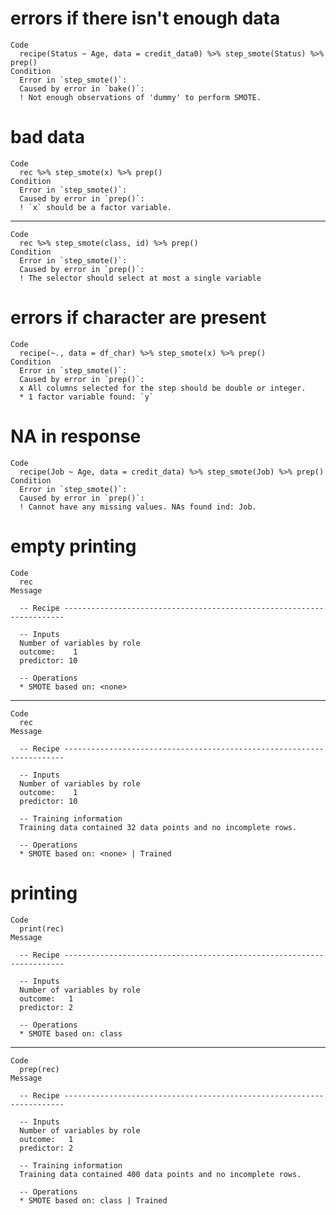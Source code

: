 # errors if there isn't enough data

    Code
      recipe(Status ~ Age, data = credit_data0) %>% step_smote(Status) %>% prep()
    Condition
      Error in `step_smote()`:
      Caused by error in `bake()`:
      ! Not enough observations of 'dummy' to perform SMOTE.

# bad data

    Code
      rec %>% step_smote(x) %>% prep()
    Condition
      Error in `step_smote()`:
      Caused by error in `prep()`:
      ! `x` should be a factor variable.

---

    Code
      rec %>% step_smote(class, id) %>% prep()
    Condition
      Error in `step_smote()`:
      Caused by error in `prep()`:
      ! The selector should select at most a single variable

# errors if character are present

    Code
      recipe(~., data = df_char) %>% step_smote(x) %>% prep()
    Condition
      Error in `step_smote()`:
      Caused by error in `prep()`:
      x All columns selected for the step should be double or integer.
      * 1 factor variable found: `y`

# NA in response

    Code
      recipe(Job ~ Age, data = credit_data) %>% step_smote(Job) %>% prep()
    Condition
      Error in `step_smote()`:
      Caused by error in `prep()`:
      ! Cannot have any missing values. NAs found ind: Job.

# empty printing

    Code
      rec
    Message
      
      -- Recipe ----------------------------------------------------------------------
      
      -- Inputs 
      Number of variables by role
      outcome:    1
      predictor: 10
      
      -- Operations 
      * SMOTE based on: <none>

---

    Code
      rec
    Message
      
      -- Recipe ----------------------------------------------------------------------
      
      -- Inputs 
      Number of variables by role
      outcome:    1
      predictor: 10
      
      -- Training information 
      Training data contained 32 data points and no incomplete rows.
      
      -- Operations 
      * SMOTE based on: <none> | Trained

# printing

    Code
      print(rec)
    Message
      
      -- Recipe ----------------------------------------------------------------------
      
      -- Inputs 
      Number of variables by role
      outcome:   1
      predictor: 2
      
      -- Operations 
      * SMOTE based on: class

---

    Code
      prep(rec)
    Message
      
      -- Recipe ----------------------------------------------------------------------
      
      -- Inputs 
      Number of variables by role
      outcome:   1
      predictor: 2
      
      -- Training information 
      Training data contained 400 data points and no incomplete rows.
      
      -- Operations 
      * SMOTE based on: class | Trained

